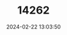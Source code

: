 ---
title: "14262"
category: "Mystromys albicaudatus"
draft: false
date: 2024-02-22 13:03:50
languages:
  English: ["White-tailed Mouse", "White-tailed Rat"]
---